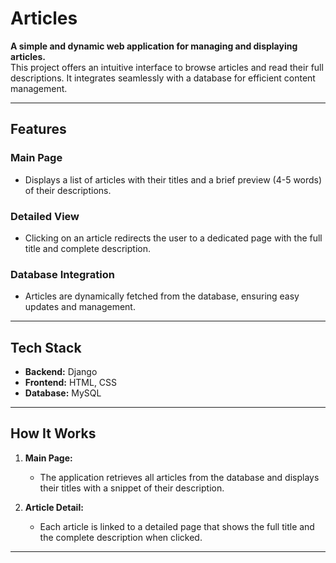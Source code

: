 # Articles  

**A simple and dynamic web application for managing and displaying articles.**  
This project offers an intuitive interface to browse articles and read their full descriptions. It integrates seamlessly with a database for efficient content management.  

---

## **Features**  

### **Main Page**  
- Displays a list of articles with their titles and a brief preview (4-5 words) of their descriptions.  

### **Detailed View**  
- Clicking on an article redirects the user to a dedicated page with the full title and complete description.  

### **Database Integration**  
- Articles are dynamically fetched from the database, ensuring easy updates and management.  

---

## **Tech Stack**  
- **Backend:** Django 
- **Frontend:** HTML, CSS  
- **Database:** MySQL  

---

## **How It Works**  

1. **Main Page:**  
   - The application retrieves all articles from the database and displays their titles with a snippet of their description.  

2. **Article Detail:**  
   - Each article is linked to a detailed page that shows the full title and the complete description when clicked.  

---
